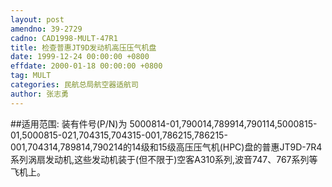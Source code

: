 ```yaml
---
layout: post
amendno: 39-2729
cadno: CAD1998-MULT-47R1
title: 检查普惠JT9D发动机高压压气机盘
date: 1999-12-24 00:00:00 +0800
effdate: 2000-01-18 00:00:00 +0800
tag: MULT
categories: 民航总局航空器适航司
author: 张志勇
---
```


##适用范围:
装有件号(P/N)为 5000814-01,790014,789914,790114,5000815-01,5000815-021,704315,704315-001,786215,786215-001,704314,789814,790214的14级和15级高压压气机(HPC)盘的普惠JT9D-7R4系列涡扇发动机,这些发动机装于(但不限于)空客A310系列,波音747、767系列等飞机上。

